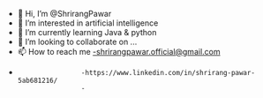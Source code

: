 - 👋 Hi, I’m @ShrirangPawar
- 👀 I’m interested in artificial intelligence
- 🌱 I’m currently learning Java & python
- 💞️ I’m looking to collaborate on ...
- 📫 How to reach me -shrirangpawar.official@gmail.com
-                     -https://www.linkedin.com/in/shrirang-pawar-5ab681216/
                      -
<!---
ShrirangPawar/ShrirangPawar is a ✨ special ✨ repository because its `README.md` (this file) appears on your GitHub profile.
You can click the Preview link to take a look at your changes.
--->
